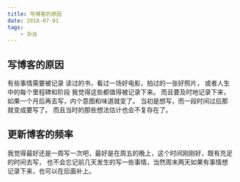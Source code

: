 ```yaml
---
title: 写博客的原因
date: 2018-07-01
tags:
    - 杂谈
---
```

## 写博客的原因
有些事情需要被记录
读过的书，看过一场好电影，拍过的一张好照片，
或者人生中的每个里程碑和阶段
我觉得这些都值得被记录下来。
而且要及时地记录下来，如果一个月后再去写，内个意图和味道就变了。
当初是想写，而一段时间过后那就变成要写了。
而且当时的那些想法估计也会不复存在了。

## 更新博客的频率
我觉得最好还是一周写一次吧，最好是在周五的晚上，这个时间刚刚好，既有充足的时间去写，
也不会忘记前几天发生的写一些事情，当然周末两天如果有事情想记录下来，也可以在后面补上。
